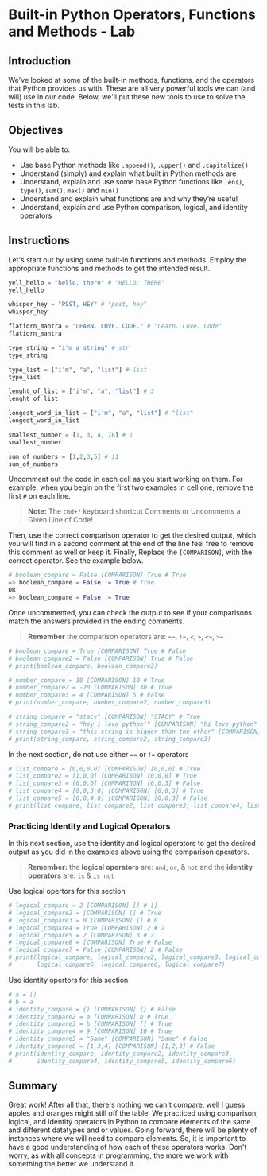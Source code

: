 
# Built-in Python Operators, Functions and Methods - Lab

## Introduction
We've looked at some of the built-in methods, functions, and the operators that Python provides us with. These are all very powerful tools we can (and will) use in our code. Below, we'll put these new tools to use to solve the tests in this lab.

## Objectives
You will be able to:
* Use base Python methods like `.append()`, `.upper()` and `.capitalize()`
* Understand (simply) and explain what built in Python methods are
* Understand, explain and use some base Python functions like `len()`, `type()`, `sum()`, `max()` and `min()`
* Understand and explain what functions are and why they’re useful
* Understand, explain and use Python comparison, logical, and identity operators

## Instructions

Let's start out by using some built-in functions and methods. Employ the appropriate functions and methods to get the intended result.


```python
yell_hello = "hello, there" # "HELLO, THERE"
yell_hello
```


```python
whisper_hey = "PSST, HEY" # "psst, hey"
whisper_hey
```


```python
flatiorn_mantra = "LEARN. LOVE. CODE." # "Learn. Love. Code"
flatiorn_mantra
```


```python
type_string = "i'm a string" # str
type_string
```


```python
type_list = ["i'm", "a", "list"] # list
type_list
```


```python
lenght_of_list = ["i'm", "a", "list"] # 3
lenght_of_list
```


```python
longest_word_in_list = ["i'm", "a", "list"] # "list"
longest_word_in_list
```


```python
smallest_number = [1, 3, 4, 78] # 1
smallest_number
```


```python
sum_of_numbers = [1,2,3,5] # 11
sum_of_numbers
```

Uncomment out the code in each cell as you start working on them. For example, when you begin on the first two examples in cell one, remove the first `#` on each line. 

> **Note:** The `cmd+?` keyboard shortcut Comments or Uncomments a Given Line of Code!

Then, use the correct comparison operator to get the desired output, which you will find in a second comment at the end of the line feel free to remove this comment as well or keep it. Finally, Replace the `[COMPARISON]`, with the correct operator. See the example below.

```python
# boolean_compare = False [COMPARISON] True # True 
=> boolean_compare = False != True # True
OR
=> boolean_compare = False != True
```

Once uncommented, you can check the output to see if your comparisons match the answers provided in the ending comments.

> **Remember** the comparison operators are: `==`, `!=`, `<`, `>`, `<=`, `>=`


```python
# boolean_compare = True [COMPARISON] True # False
# boolean_compare2 = False [COMPARISON] True # False
# print(boolean_compare, boolean_compare2)
```


```python
# number_compare = 10 [COMPARISON] 10 # True
# number_compare2 = -20 [COMPARISON] 30 # True
# number_compare3 = 4 [COMPARISON] 5 # False
# print(number_compare, number_compare2, number_compare3)
```


```python
# string_compare = "stacy" [COMPARISON] "STACY" # True
# string_compare2 = "hey i love python!" [COMPARISON] "hi love python" # False
# string_compare3 = "this string is bigger than the other" [COMPARISON] "that is true" # True
# print(string_compare, string_compare2, string_compare3)
```

In the next section, do not use either `==` or `!=` operators


```python
# list_compare = [0,0,0,0] [COMPARISON] [0,0,0] # True
# list_compare2 = [1,0,0] [COMPARISON] [0,0,0] # True
# list_compare3 = [0,0,0] [COMPARISON] [0,0,3] # False
# list_compare4 = [0,0,3,0] [COMPARISON] [0,0,3] # True
# list_compare5 = [0,0,4,0] [COMPARISON] [0,0,3] # False
# print(list_compare, list_compare2, list_compare3, list_compare4, list_compare5)
```

### Practicing Identity and Logical Operators

In this next section, use the identity and logical operators to get the desired output as you did in the examples above using the comparison operators.

> **Remember:**
the **logical operators** are: `and`, `or`, & `not` and
the **identity operators** are: `is` & `is not`

Use logical opertors for this section


```python
# logical_compare = 2 [COMPARISON] [] # []
# logical_compare2 = [COMPARISON] [] # True
# logical_compare3 = 0 [COMPARISON] [] # 0
# logical_compare4 = True [COMPARISON] 2 # 2
# logical_compare5 = 2 [COMPARISON] 3 # 2
# logical_compare6 = [COMPARISON] True # False
# logical_compare7 = False [COMPARISON] 2 # False
# print(logical_compare, logical_compare2, logical_compare3, logical_compare4,
#       logical_compare5, logical_compare6, logical_compare7)
```

Use identity opertors for this section


```python
# a = []
# b = a
# identity_compare = {} [COMPARISON] {} # False
# identity_compare2 = a [COMPARISON] b # True
# identity_compare3 = b [COMPARISON] [] # True
# identity_compare4 = 9 [COMPARISON] 10 # True
# identity_compare5 = "Same" [COMPARISON] "Same" # False
# identity_compare6 = [1,3,4] [COMPARISON] [1,2,3] # False
# print(identity_compare, identity_compare2, identity_compare3,
#       identity_compare4, identity_compare5, identity_compare6)
```

## Summary
Great work! After all that, there's nothing we can't compare, well I guess apples and oranges might still off the table. We practiced using comparison, logical, and identity operators in Python to compare elements of the same and different datatypes and or values. Going forward, there will be plenty of instances where we will need to compare elements. So, it is important to have a good understanding of how each of these operators works. Don't worry, as with all concepts in programming, the more we work with something the better we understand it. 
